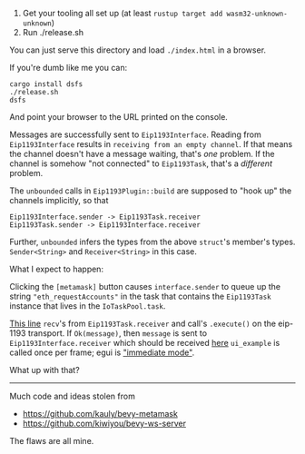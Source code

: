 
1. Get your tooling all set up (at least `rustup target add wasm32-unknown-unknown`)
1. Run ./release.sh

You can just serve this directory and load `./index.html` in a browser.

If you're dumb like me you can:

```
cargo install dsfs
./release.sh
dsfs
```

And point your browser to the URL printed on the console.

Messages are successfully sent to `Eip1193Interface`. Reading from `Eip1193Interface` results in `receiving from an empty channel`. If that means the channel doesn't have a message waiting, that's _one_ problem. If the channel is somehow "not connected" to `Eip1193Task`, that's a _different_ problem.

The `unbounded` calls in `Eip1193Plugin::build` are supposed to "hook up" the channels implicitly, so that 

```
Eip1193Interface.sender -> Eip1193Task.receiver
Eip1193Task.sender -> Eip1193Interface.receiver
```

Further, `unbounded` infers the types from the above `struct`'s member's types. `Sender<String>` and `Receiver<String>` in this case.

What I expect to happen:

Clicking the `[metamask]` button causes `interface.sender` to queue up the string `"eth_requestAccounts"` in the task that contains the `Eip1193Task` instance that lives in the `IoTaskPool.task`.

[This line](https://github.com/stnbu/bevy-web3-wasm/blob/88aaa8b71c2813a27181bff2d4066f0f2130fb2d/src/main.rs#L46) `recv`'s from `Eip1193Task.receiver` and call's `.execute()` on the eip-1193 transport. If `Ok(message)`, then `message` is sent to `Eip1193Interface.receiver` which should be received [here](https://github.com/stnbu/bevy-web3-wasm/blob/88aaa8b71c2813a27181bff2d4066f0f2130fb2d/src/main.rs#L116) `ui_example` is called once per frame; egui is ["immediate mode"](https://en.wikipedia.org/wiki/Immediate_mode_GUI).

What up with that?

----

Much code and ideas stolen from

* https://github.com/kauly/bevy-metamask
* https://github.com/kiwiyou/bevy-ws-server

The flaws are all mine.